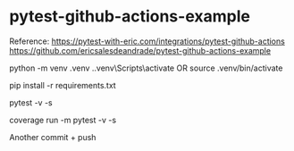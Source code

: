 # pytest-github-actions-example
Reference:
https://pytest-with-eric.com/integrations/pytest-github-actions
https://github.com/ericsalesdeandrade/pytest-github-actions-example

python -m venv .venv
.\.venv\Scripts\activate
OR
source .venv/bin/activate

pip install -r requirements.txt


pytest  -v -s

coverage run -m pytest  -v -s


Another commit + push